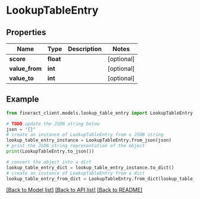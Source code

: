 # LookupTableEntry


## Properties

Name | Type | Description | Notes
------------ | ------------- | ------------- | -------------
**score** | **float** |  | [optional] 
**value_from** | **int** |  | [optional] 
**value_to** | **int** |  | [optional] 

## Example

```python
from fineract_client.models.lookup_table_entry import LookupTableEntry

# TODO update the JSON string below
json = "{}"
# create an instance of LookupTableEntry from a JSON string
lookup_table_entry_instance = LookupTableEntry.from_json(json)
# print the JSON string representation of the object
print(LookupTableEntry.to_json())

# convert the object into a dict
lookup_table_entry_dict = lookup_table_entry_instance.to_dict()
# create an instance of LookupTableEntry from a dict
lookup_table_entry_from_dict = LookupTableEntry.from_dict(lookup_table_entry_dict)
```
[[Back to Model list]](../README.md#documentation-for-models) [[Back to API list]](../README.md#documentation-for-api-endpoints) [[Back to README]](../README.md)



